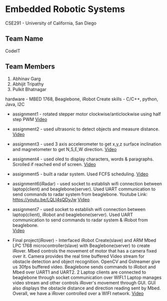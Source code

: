 # Embedded Robotic Systems
CSE291 - University of California, San Diego

## Team Name ##
CodeIT

## Team Members ##
1. Abhinav Garg
2. Abhijit Tripathy
3. Pulkit Bhatnagar

hardware - MBED 1768, Beaglebone, iRobot Create
skills - C/C++, python, Java, I2C

* assignment1 - rotated stepper motor clockwise/anticlockwise using half step PWM
[Video](https://youtu.be/B-4KtUcY1ow)
* assignment2 - used ultrasonic to detect objects and measure distance.
[Video](https://youtu.be/vaDhymuwKxo)
* assignment3 - used 3 axis accelerometer to get x,y,z surface inclination and magnetometer to get N,S,E,W direction.
[Video](https://youtu.be/gX-dk2MojDM)
* assignment4 - used oled to display characters, words & paragraphs. Scrolled if reached end of screen.
[Video](https://youtu.be/D8ZZfRR-DTo)
* assignment5 - built a radar system. Used FCFS scheduling.
[Video](https://www.youtube.com/watch?v=We3mmS9L6GY)
* assignment6(iRadar) - used socket to establish wifi connection between laptop(client) and beaglebone(server). Used UART communication to send commands to radar system from beaglebone.  Youtube Link: https://youtu.be/LQLI4sQDyJw
[Video](https://www.youtube.com/watch?v=TVXw8hi9qRY)
* assignment7 - used socket to establish wifi connection between laptop(client), iRobot and beaglebone(server). Used UART communication to send commands to radar system & iRobot from beaglebone.  
[Video](https://youtu.be/LQLI4sQDyJw)

* Final project(iRover) - 
Interfaced iRobot Create(slave) and ARM Mbed LPC 1768 microcontroller(slave) with Beaglebone(server) to create iRover. Mbed controls the movement of motor that has a camera fixed over it. Camera provides the real time buffered Video stream for obstacle detection and object recognition. OpenCV and Gstreamer give us 30fps buffered video. Beaglebone sends commands to iRobot and Mbed over UART1 and UART2. 2 Laptop clients are connected to beaglebone through socket communication over WIFI.1 Laptop manages video stream and other controls iRover's movement through GUI. GUI also displays the obstacle distance and direction reading sent by Mbed. Overall, we have a iRover controlled over a WIFI network.
[Video](https://youtu.be/LQLI4sQDyJw)
